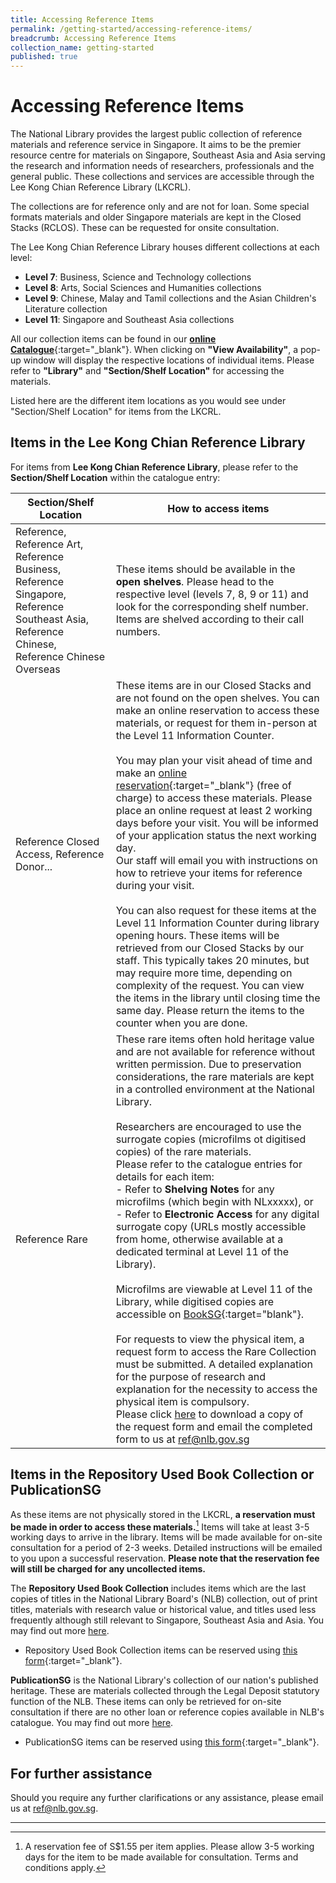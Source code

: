 ```yaml
---
title: Accessing Reference Items
permalink: /getting-started/accessing-reference-items/
breadcrumb: Accessing Reference Items
collection_name: getting-started
published: true
---
```


# **Accessing Reference Items**

The National Library provides the largest public collection of reference materials and reference service in Singapore. It aims to be the premier resource centre for materials on Singapore, Southeast Asia and Asia serving the research and information needs of researchers, professionals and the general public. These collections and services are accessible through the Lee Kong Chian Reference Library (LKCRL).

The collections are for reference only and are not for loan. Some special formats materials and older Singapore materials are kept in the Closed Stacks (RCLOS). These can be requested for onsite consultation.

The Lee Kong Chian Reference Library houses different collections at each level:

- **Level 7**: Business, Science and Technology collections
- **Level 8**: Arts, Social Sciences and Humanities collections
- **Level 9**: Chinese, Malay and Tamil collections and the Asian Children's Literature collection
- **Level 11**: Singapore and Southeast Asia collections

All our collection items can be found in our [**online Catalogue**](https://catalogue.nlb.gov.sg){:target="_blank"}. When clicking on **"View Availability"**, a pop-up window will display the respective locations of individual items. Please refer to **"Library"** and **"Section/Shelf Location"** for accessing the materials.

Listed here are the different item locations as you would see under "Section/Shelf Location" for items from the LKCRL.

## Items in the Lee Kong Chian Reference Library

For items from **Lee Kong Chian Reference Library**, please refer to the **Section/Shelf Location** within the catalogue entry:

| Section/Shelf Location                                       | How to access items                                          |
| ------------------------------------------------------------ | ------------------------------------------------------------ |
| Reference, Reference Art, Reference Business, Reference Singapore, Reference Southeast Asia, Reference Chinese, Reference Chinese Overseas | These items should be available in the **open shelves**. Please head to the respective level (levels 7, 8, 9 or 11) and look for the corresponding shelf number. Items are shelved according to their call numbers. |
| Reference Closed Access, Reference Donor...                  | These items are in our Closed Stacks and are not found on the open shelves. You can make an online reservation to access these materials, or request for them in-person at the Level 11 Information Counter.<br><br>You may plan your visit ahead of time and make an [online reservation](https://go.gov.sg/nlb-reserverclos-refnlbwebsite){:target="_blank"} (free of charge) to access these materials. Please place an online request at least 2 working days before your visit. You will be informed of your application status the next working day.<br>Our staff will email you with instructions on how to retrieve your items for reference during your visit.<br><br>You can also request for these items at the Level 11 Information Counter during library opening hours. These items will be retrieved from our Closed Stacks by our staff. This typically takes 20 minutes, but may require more time, depending on complexity of the request. You can view the items in the library until closing time the same day. Please return the items to the counter when you are done. |
| Reference Rare                                               | These rare items often hold heritage value and are not available for reference without written permission. Due to preservation considerations, the rare materials are kept in a controlled environment at the National Library.<br><br>Researchers are encouraged to use the surrogate copies (microfilms ot digitised copies) of the rare materials.<br>Please refer to the catalogue entries for details for each item:<br>- Refer to **Shelving Notes** for any microfilms (which begin with NLxxxxx), or <br/>- Refer to **Electronic Access** for any digital surrogate copy (URLs mostly accessible from home, otherwise available at a dedicated terminal at Level 11 of the Library).<br><br>Microfilms are viewable at Level 11 of the Library, while digitised copies are accessible on [BookSG](https://eresources.nlb.gov.sg/printheritage){:target="blank"}.<br><br>For requests to view the physical item, a request form to access the Rare Collection must be submitted. A detailed explanation for the purpose of research and explanation for the necessity to access the physical item is compulsory.<br>Please click [here](https://www.nlb.gov.sg/Portals/0/Docs/Research/Collections/Form_RequestforRareMaterials(20-01-20)_fillable.pdf) to download a copy of the request form and email the completed form to us at [ref@nlb.gov.sg](mailto:ref@nlb.gov.sg) |



## Items in the Repository Used Book Collection or PublicationSG

As these items are not physically stored in the LKCRL, **a reservation must be made in order to access these materials.**[^1] Items will take at least 3-5 working days to arrive in the library. Items will be made available for on-site consultation for a period of 2-3 weeks. Detailed instructions will be emailed to you upon a successful reservation. **Please note that the reservation fee will still be charged for any uncollected items.**

The **Repository Used Book Collection** includes items which are the last copies of titles in the National Library Board's (NLB) collection, out of print titles, materials with research value or historical value, and titles used less frequently although still relevant to Singapore, Southeast Asia and Asia. You may find out more [here](https://www.nlb.gov.sg/SearchDiscover/Services/ResearchServices/RepositoryUsedBookCollection.aspx).

- Repository Used Book Collection items can be reserved using [this form](https://go.gov.sg/nlb-rur-form){:target="_blank"}.

**PublicationSG** is the National Library's collection of our nation's published heritage. These are materials collected through the Legal Deposit statutory function of the NLB. These items can only be retrieved for on-site consultation if there are no other loan or reference copies available in NLB's catalogue. You may find out more [here](https://www.nlb.gov.sg/SearchDiscover/Services/ResearchServices/PublicationSG.aspx).

- PublicationSG items can be reserved using [this form](https://go.gov.sg/nlb-pubsg-form){:target="_blank"}.

## For further assistance

Should you require any further clarifications or any assistance, please email us at [ref@nlb.gov.sg](mailto:ref@nlb.gov.sg).

-----

[^1]: A reservation fee of S$1.55 per item applies. Please allow 3-5 working days for the item to be made available for consultation. Terms and conditions apply. 

